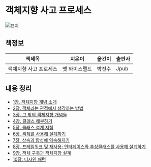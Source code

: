 # 객체지향 사고 프로세스

![표지](images/the-object-oriented-thought-process.jpeg)

## 책정보

|책제목|지은이|옮긴이|출판사|
|-----|-----|-----|-----|
|객체지향 사고 프로세스|맷 와이스펠드|박진수|Jpub|

## 내용 정리

- [1장. 객체지향 개념 소개](contents/chapter_1.md)
- [2장. 객체라는 관점에서 생각하는 방법 ](contents/chapter_2.md)
- [3장. 그 밖의 객체지향 개념들](contents/chapter_3.md)
- [4장. 클래스 해부하기](contents/chapter_4.md)
- [5장. 클래스 설계 지침](contents/chapter_5.md)
- [6장. 객체를 사용해 설계하기](contents/chapter_6.md)
- [7장. 상속과 합성에 익숙해지기](contents/chapter_7.md)
- [8장. 프레임워크 및 재사용: 인터페이스와 추상클래스를 사용해 설계하기](contents/chapter_8.md)
- [9장. 객체 구축과 객체지향 설계](contents/chapter_9.md)
- [10장. 디자인 패턴](contents/chapter_10.md)